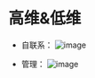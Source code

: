 # 高维&低维
  - 自联系：
    ![image](https://github.com/lanwu5/lantz.github.io/assets/42904565/9a4e8b5f-a013-4fbc-ba23-220139e43fbc)

  - 管理：
     ![image](https://github.com/lanwu5/lantz.github.io/assets/42904565/2cd9c1d4-3c26-43c8-b131-6d5adf828617)

